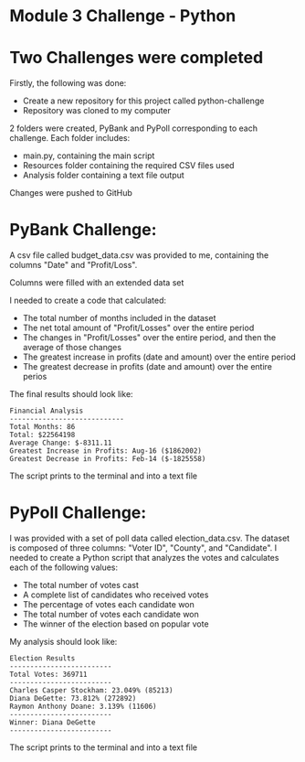 # Module 3 Challenge - Python
# Two Challenges were completed
Firstly, the following was done:
* Create a new repository for this project called python-challenge
* Repository was cloned to my computer

2 folders were created, PyBank and PyPoll corresponding to each challenge.
Each folder includes:
* main.py, containing the main script
* Resources folder containing the required CSV files used
* Analysis folder containing a text file output

Changes were pushed to GitHub

# PyBank Challenge:
A csv file called budget_data.csv was provided to me, containing the columns "Date" and "Profit/Loss".

Columns were filled with an extended data set

I needed to create a code that calculated:
* The total number of months included in the dataset
* The net total amount of "Profit/Losses" over the entire period
* The changes in "Profit/Losses" over the entire period, and then the average of those changes
* The greatest increase in profits (date and amount) over the entire period
* The greatest decrease in profits (date and amount) over the entire perios

The final results should look like:
```
Financial Analysis
----------------------------
Total Months: 86
Total: $22564198
Average Change: $-8311.11
Greatest Increase in Profits: Aug-16 ($1862002)
Greatest Decrease in Profits: Feb-14 ($-1825558)
```
The script prints to the terminal and into a text file

# PyPoll Challenge:
I was provided with a set of poll data called election_data.csv. 
The dataset is composed of three columns: "Voter ID", "County", and "Candidate". 
I needed to create a Python script that analyzes the votes and calculates each of the following values:

* The total number of votes cast
* A complete list of candidates who received votes
* The percentage of votes each candidate won
* The total number of votes each candidate won
* The winner of the election based on popular vote

My analysis should look like:
```
Election Results
-------------------------
Total Votes: 369711
-------------------------
Charles Casper Stockham: 23.049% (85213)
Diana DeGette: 73.812% (272892)
Raymon Anthony Doane: 3.139% (11606)
-------------------------
Winner: Diana DeGette
-------------------------
```
The script prints to the terminal and into a text file
